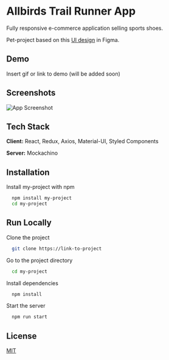 # Allbirds Trail Runner App

Fully responsive e-commerce application selling sports shoes. 

Pet-project based on this [UI design](https://www.figma.com/file/mlPuSVMnEwfS1KzgwOd7FU/Allbirds) in Figma.

## Demo

Insert gif or link to demo (will be added soon)

## Screenshots

![App Screenshot](https://via.placeholder.com/468x300?text=App+Screenshot+Here)

## Tech Stack

**Client:** React, Redux, Axios, Material-UI, Styled Components

**Server:** Mockachino

## Installation

Install my-project with npm

```bash
  npm install my-project
  cd my-project
```
 
## Run Locally

Clone the project

```bash
  git clone https://link-to-project
```

Go to the project directory

```bash
  cd my-project
```

Install dependencies

```bash
  npm install
```

Start the server

```bash
  npm run start
```

## License

[MIT](https://choosealicense.com/licenses/mit/)
